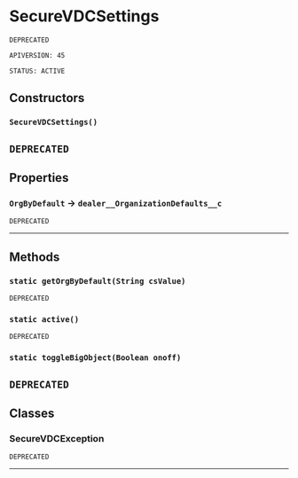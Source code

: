 # SecureVDCSettings

`DEPRECATED`

`APIVERSION: 45`

`STATUS: ACTIVE`
## Constructors
### `SecureVDCSettings()`

`DEPRECATED`
---
## Properties

### `OrgByDefault` → `dealer__OrganizationDefaults__c`

`DEPRECATED` 

---
## Methods
### `static getOrgByDefault(String csValue)`

`DEPRECATED`
### `static active()`

`DEPRECATED`
### `static toggleBigObject(Boolean onoff)`

`DEPRECATED`
---
## Classes
### SecureVDCException

`DEPRECATED`

---
